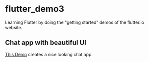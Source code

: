 # flutter_demo3

Learning Flutter by doing the "getting started" demos of the flutter.io website.

## Chat app with beautiful UI

[This Demo](https://codelabs.developers.google.com/codelabs/flutter/#2)
creates a nice looking chat app.
